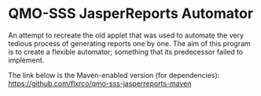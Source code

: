 # QMO-SSS JasperReports Automator
An attempt to recreate the old applet that was used to automate the very tedious process of generating reports one by one. The aim of this program is to create a flexible automator; something that its predecessor failed to implement.

The link below is the Maven-enabled version (for dependencies):
https://github.com/flxrco/qmo-sss-jasperreports-maven
